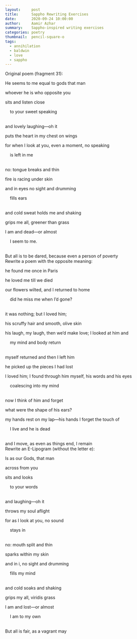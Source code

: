 ```yaml
---
layout:     post
title:      Sappho Rewriting Exercises
date:       2020-09-24 10:00:00
author:     Aamir Azhar
summary:    Sappho-inspired writing exercises
categories: poetry
thumbnail:  pencil-square-o
tags:
  - annihilation
  - baldwin
  - love
  - sappho
---
```

Original poem (fragment 31):

He seems to me equal to gods that man

whoever he is who opposite you

sits and listen close

&nbsp;&nbsp;&nbsp;&nbsp;to your sweet speaking

<br>
and lovely laughing—oh it

puts the heart in my chest on wings

for when I look at you, even a moment, no speaking

&nbsp;&nbsp;&nbsp;&nbsp;is left in me

<br>
no: tongue breaks and thin

fire is racing under skin

and in eyes no sight and drumming

&nbsp;&nbsp;&nbsp;&nbsp;fills ears

<br>
and cold sweat holds me and shaking

grips me all, greener than grass

I am and dead—or almost

&nbsp;&nbsp;&nbsp;&nbsp;I seem to me.

<br>
But all is to be dared, because even a person of poverty

<br>
Rewrite a poem with the opposite meaning:

he found me once in Paris

he loved me till we died

our flowers wilted, and I returned to home

&nbsp;&nbsp;&nbsp;&nbsp;did he miss me when I’d gone?

<br>
it was nothing; but I loved him;

his scruffy hair and smooth, olive skin

his laugh, my laugh, then we’d make love; I looked at him and

&nbsp;&nbsp;&nbsp;&nbsp;my mind and body return

<br>
myself returned and then I left him

he picked up the pieces I had lost

I loved him; I found through him myself, his words and his eyes

&nbsp;&nbsp;&nbsp;&nbsp;coalescing into my mind

<br>
now I think of him and forget

what were the shape of his ears?

my hands rest on my lap—his hands I forget the touch of

&nbsp;&nbsp;&nbsp;&nbsp;I live and he is dead

<br>
and I move, as even as things end, I remain

<br>
Rewrite an E-Lipogram (without the letter e):

Is as our Gods, that man

across from you

sits and looks

&nbsp;&nbsp;&nbsp;&nbsp;to your words

<br>
and laughing—oh it

throws my soul aflight

for as I look at you, no sound

&nbsp;&nbsp;&nbsp;&nbsp;stays in

<br>
no: mouth split and thin

sparks within my skin

and in i, no sight and drumming

&nbsp;&nbsp;&nbsp;&nbsp;fills my mind

<br>
and cold soaks and shaking

grips my all, viridis grass

I am and lost—or almost

&nbsp;&nbsp;&nbsp;&nbsp;I am to my own

<br>
But all is fair, as a vagrant may
